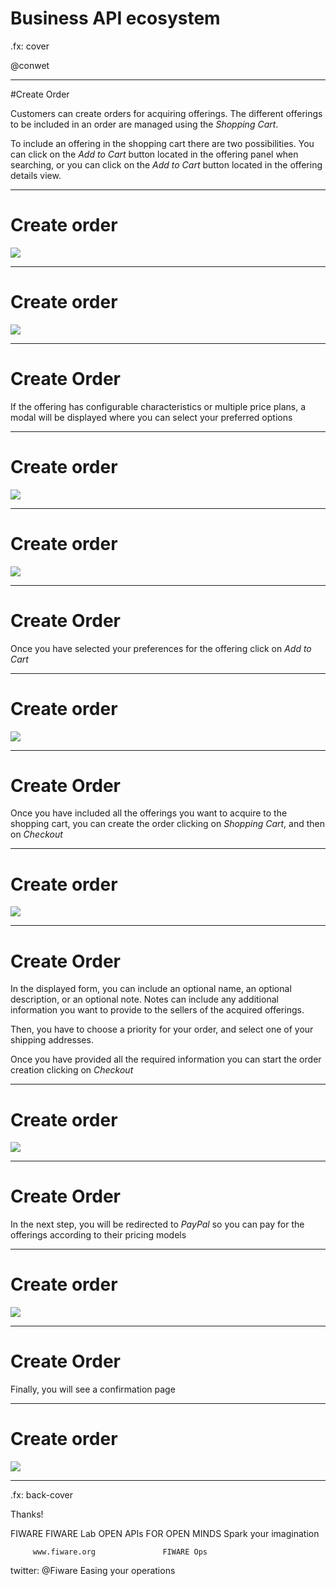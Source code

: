 # Business API ecosystem

.fx: cover

@conwet

---
#Create Order

Customers can create orders for acquiring offerings. The different offerings to be included in an order are managed using the *Shopping Cart*.

To include an offering in the shopping cart there are two possibilities. You can
click on the *Add to Cart* button located in the offering panel when searching, or you can click on the *Add to Cart* button located in the offering details view.

---
# Create order

![](./images/user/order1.png  )

---
# Create order

![](./images/user/order2.png  )

---
# Create Order

If the offering has configurable characteristics or multiple price plans, a modal will be displayed where you can select your preferred options

---
# Create order

![](./images/user/order3.png  )

---
# Create order

![](./images/user/order4.png  )

---
# Create Order

Once you have selected your preferences for the offering click on *Add to Cart*

---
# Create order

![](./images/user/order5.png  )

---
# Create Order

Once you have included all the offerings you want to acquire to the shopping cart, you can create the order clicking on *Shopping Cart*, and then on *Checkout*

---
# Create order

![](./images/user/order6.png  )

---
# Create Order

In the displayed form, you can include an optional name, an optional description, or an optional note. Notes can include any additional information you want to provide to the sellers of the acquired offerings.

Then, you have to choose a priority for your order, and select one of your shipping addresses.

Once you have provided all the required information you can start the order creation clicking on *Checkout*

---
# Create order
![](./images/user/order7.png  )

---
# Create Order

In the next step, you will be redirected to *PayPal* so you can pay for the offerings according to their pricing models

---
# Create order

![](./images/user/order8.png  )

---
# Create Order

Finally, you will see a confirmation page

---
# Create order

![](./images/user/order9.png  )

---

.fx: back-cover

Thanks!

FIWARE                                FIWARE Lab
OPEN APIs FOR OPEN MINDS              Spark your imagination

         www.fiware.org               FIWARE Ops
twitter: @Fiware                      Easing your operations

